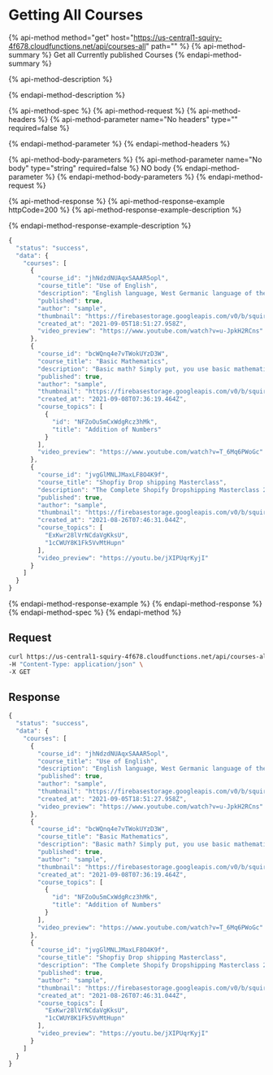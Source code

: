 # Getting All Courses

{% api-method method="get" host="https://us-central1-squiry-4f678.cloudfunctions.net/api/courses-all" path="" %}
{% api-method-summary %}
Get all Currently published Courses
{% endapi-method-summary %}

{% api-method-description %}

{% endapi-method-description %}

{% api-method-spec %}
{% api-method-request %}
{% api-method-headers %}
{% api-method-parameter name="No headers" type="" required=false %}

{% endapi-method-parameter %}
{% endapi-method-headers %}

{% api-method-body-parameters %}
{% api-method-parameter name="No body" type="string" required=false %}
NO body
{% endapi-method-parameter %}
{% endapi-method-body-parameters %}
{% endapi-method-request %}

{% api-method-response %}
{% api-method-response-example httpCode=200 %}
{% api-method-response-example-description %}

{% endapi-method-response-example-description %}

```javascript
{
  "status": "success",
  "data": {
    "courses": [
      {
        "course_id": "jhNdzdNUAqxSAAAR5opl",
        "course_title": "Use of English",
        "description": "English language, West Germanic language of the Indo-European language family that is closely related to the Frisian, German, and Dutch (in Belgium called Flemish) languages. English originated in England and is the dominant language of the United States, the United Kingdom, Canada, Australia, Ireland, New Zealand, and various island nations in the Caribbean Sea and the Pacific Ocean.",
        "published": true,
        "author": "sample",
        "thumbnail": "https://firebasestorage.googleapis.com/v0/b/squiry-4f678.appspot.com/o/english.png?alt=media",
        "created_at": "2021-09-05T18:51:27.958Z",
        "video_preview": "https://www.youtube.com/watch?v=u-JpkH2RCns"
      },
      {
        "course_id": "bcWQnq4e7vTWokUYzD3W",
        "course_title": "Basic Mathematics",
        "description": "Basic math? Simply put, you use basic mathematics almost every day of your life. You use it at home, on the job, or when you go to school. See what basic math looks like with our representation below.\nAt home, you may for instance have a budget to help manage your income and probably put some money aside. If your monthly income is 1000 dollars, 50% may go to your rent or mortgage;\n\n20% may go to food, clothing, gas, and other utilities; 20% may be used for personal items, gift",
        "published": true,
        "author": "sample",
        "thumbnail": "https://firebasestorage.googleapis.com/v0/b/squiry-4f678.appspot.com/o/mathematics.png?alt=media",
        "created_at": "2021-09-08T07:36:19.464Z",
        "course_topics": [
          {
            "id": "NFZoOu5mCxWdgRcz3hMk",
            "title": "Addition of Numbers"
          }
        ],
        "video_preview": "https://www.youtube.com/watch?v=T_6Mq6PWoGc"
      },
      {
        "course_id": "jvgGlMNLJMaxLF8O4K9f",
        "course_title": "Shopfiy Drop shipping Masterclass",
        "description": "The Complete Shopify Dropshipping Masterclass 2.0 Is Aimed For Complete Beginners & Can Also Help More Experienced Shopify Dropshipping Owners. In this Course, We'll Take You From Being an Absolute Beginner to Have a Shopify Dropshipping Business Up and Running Within Hours!",
        "published": true,
        "author": "sample",
        "thumbnail": "https://firebasestorage.googleapis.com/v0/b/squiry-4f678.appspot.com/o/Shopify.jpg?alt=media",
        "created_at": "2021-08-26T07:46:31.044Z",
        "course_topics": [
          "ExKwr28lVrNCdaVgKksU",
          "1cCWUY8K1Fk5VvMtHupn"
        ],
        "video_preview": "https://youtu.be/jXIPUqrKyjI"
      }
    ]
  }
}
```

{% endapi-method-response-example %}
{% endapi-method-response %}
{% endapi-method-spec %}
{% endapi-method %}

## Request

```bash
curl https://us-central1-squiry-4f678.cloudfunctions.net/api/courses-all \
-H "Content-Type: application/json" \
-X GET
```

## Response

```javascript
{
  "status": "success",
  "data": {
    "courses": [
      {
        "course_id": "jhNdzdNUAqxSAAAR5opl",
        "course_title": "Use of English",
        "description": "English language, West Germanic language of the Indo-European language family that is closely related to the Frisian, German, and Dutch (in Belgium called Flemish) languages. English originated in England and is the dominant language of the United States, the United Kingdom, Canada, Australia, Ireland, New Zealand, and various island nations in the Caribbean Sea and the Pacific Ocean.",
        "published": true,
        "author": "sample",
        "thumbnail": "https://firebasestorage.googleapis.com/v0/b/squiry-4f678.appspot.com/o/english.png?alt=media",
        "created_at": "2021-09-05T18:51:27.958Z",
        "video_preview": "https://www.youtube.com/watch?v=u-JpkH2RCns"
      },
      {
        "course_id": "bcWQnq4e7vTWokUYzD3W",
        "course_title": "Basic Mathematics",
        "description": "Basic math? Simply put, you use basic mathematics almost every day of your life. You use it at home, on the job, or when you go to school. See what basic math looks like with our representation below.\nAt home, you may for instance have a budget to help manage your income and probably put some money aside. If your monthly income is 1000 dollars, 50% may go to your rent or mortgage;\n\n20% may go to food, clothing, gas, and other utilities; 20% may be used for personal items, gift",
        "published": true,
        "author": "sample",
        "thumbnail": "https://firebasestorage.googleapis.com/v0/b/squiry-4f678.appspot.com/o/mathematics.png?alt=media",
        "created_at": "2021-09-08T07:36:19.464Z",
        "course_topics": [
          {
            "id": "NFZoOu5mCxWdgRcz3hMk",
            "title": "Addition of Numbers"
          }
        ],
        "video_preview": "https://www.youtube.com/watch?v=T_6Mq6PWoGc"
      },
      {
        "course_id": "jvgGlMNLJMaxLF8O4K9f",
        "course_title": "Shopfiy Drop shipping Masterclass",
        "description": "The Complete Shopify Dropshipping Masterclass 2.0 Is Aimed For Complete Beginners & Can Also Help More Experienced Shopify Dropshipping Owners. In this Course, We'll Take You From Being an Absolute Beginner to Have a Shopify Dropshipping Business Up and Running Within Hours!",
        "published": true,
        "author": "sample",
        "thumbnail": "https://firebasestorage.googleapis.com/v0/b/squiry-4f678.appspot.com/o/Shopify.jpg?alt=media",
        "created_at": "2021-08-26T07:46:31.044Z",
        "course_topics": [
          "ExKwr28lVrNCdaVgKksU",
          "1cCWUY8K1Fk5VvMtHupn"
        ],
        "video_preview": "https://youtu.be/jXIPUqrKyjI"
      }
    ]
  }
}
```
